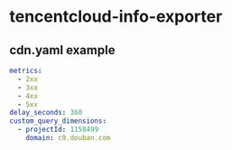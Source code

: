 # tencentcloud-info-exporter

## cdn.yaml example

```yaml
metrics:
  - 2xx
  - 3xx
  - 4xx
  - 5xx
delay_seconds: 360
custom_query_dimensions:
  - projectId: 1158499
    domain: c9.douban.com
```
